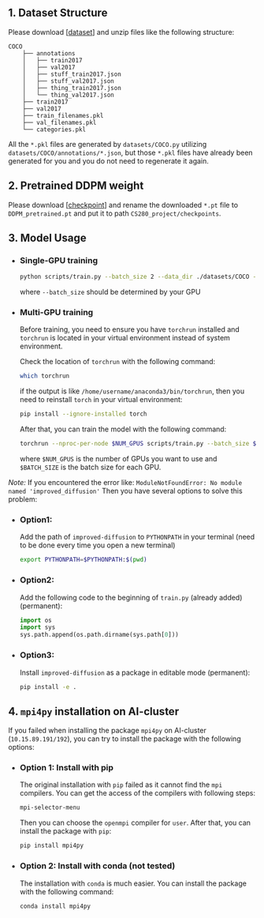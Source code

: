## 1. Dataset Structure
Please download [[dataset](https://epan.shanghaitech.edu.cn/l/VFi1gQ)] and unzip files like the following structure:
```
COCO
    ├── annotations
    │   ├── train2017
    │   ├── val2017
    │   ├── stuff_train2017.json
    │   ├── stuff_val2017.json
    │   ├── thing_train2017.json
    │   └── thing_val2017.json
    ├── train2017
    ├── val2017
    ├── train_filenames.pkl
    ├── val_filenames.pkl
    └── categories.pkl
```
All the `*.pkl` files are generated by `datasets/COCO.py` utilizing `datasets/COCO/annotations/*.json`, but those `*.pkl`
files have already been generated for you and you do not need to regenerate it again.
## 2. Pretrained DDPM weight
Please download [[checkpoint](https://openaipublic.blob.core.windows.net/diffusion/march-2021/imagenet64_uncond_100M_1500K.pt)]
and rename the downloaded `*.pt` file to `DDPM_pretrained.pt` and put it to path `CS280_project/checkpoints`.
## 3. Model Usage
- ### Single-GPU training
    ```bash
    python scripts/train.py --batch_size 2 --data_dir ./datasets/COCO --category_pickle ./datasets/COCO/categories.pkl --filename_pickle ./datasets/COCO/train_filenames_sieved.pkl --save_dir ./result --DDPM_dir ./checkpoints/DDPM_pretrained.pt
    ```
    where ``--batch_size`` should be determined by your GPU
- ### Multi-GPU training
    Before training, you need to ensure you have `torchrun` installed and `torchrun` is located in your virtual environment instead of system environment. 

    Check the location of `torchrun` with the following command:
    ```bash
    which torchrun
    ```
    if the output is like `/home/username/anaconda3/bin/torchrun`, then you need to reinstall `torch` in your virtual environment:
    ```bash
    pip install --ignore-installed torch
    ```
    After that, you can train the model with the following command:
    ```bash
    torchrun --nproc-per-node $NUM_GPUS scripts/train.py --batch_size $BATCH_SIZE --data_dir ./datasets/COCO --category_pickle ./datasets/COCO/categories.pkl --filename_pickle ./datasets/COCO/train_filenames_sieved.pkl --save_dir ./result --DDPM_dir ./checkpoints/DDPM_pretrained.pt
    ```
    where `$NUM_GPUS` is the number of GPUs you want to use and `$BATCH_SIZE` is the batch size for each GPU.

*Note:* If you encountered the error like:
``
ModuleNotFoundError: No module named 'improved_diffusion'
``
Then you have several options to solve this problem:
- ### Option1: 
    Add the path of `improved-diffusion` to `PYTHONPATH` in your terminal (need to be done every time you open a new terminal)
    ```bash
    export PYTHONPATH=$PYTHONPATH:$(pwd)
    ```
- ### Option2:
    Add the following code to the beginning of `train.py` (already added) (permanent):
    ```python
    import os
    import sys
    sys.path.append(os.path.dirname(sys.path[0]))
    ```
- ### Option3:
    Install `improved-diffusion` as a package in editable mode (permanent):
    ```bash
    pip install -e .
    ```

## 4. `mpi4py` installation on AI-cluster
If you failed when installing the package `mpi4py` on AI-cluster (`10.15.89.191/192`), you can try to install the package with the following options:
- ### Option 1: Install with pip
    The original installation with `pip` failed as it cannot find the `mpi` compilers. You can get the access of the compilers with following steps:
    ```bash
    mpi-selector-menu
    ```
    Then you can choose the `openmpi` compiler for `user`. After that, you can install the package with `pip`:
    ```bash
    pip install mpi4py
    ```
- ### Option 2: Install with conda (not tested)
    The installation with `conda` is much easier. You can install the package with the following command:
    ```bash
    conda install mpi4py
    ```
